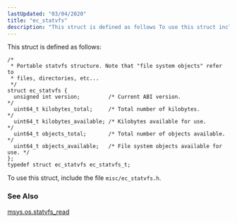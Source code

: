 ```yaml
---
lastUpdated: "03/04/2020"
title: "ec_statvfs"
description: "This struct is defined as follows To use this struct include the file misc ec statvfs h msys os statvfs read..."
---
```


This struct is defined as follows:

```
/*
 * Portable statvfs structure. Note that "file system objects" refer to
 * files, directories, etc...
 */
struct ec_statvfs {
  unsigned int version;         /* Current ABI version.                   */
  uint64_t kilobytes_total;     /* Total number of kilobytes.             */
  uint64_t kilobytes_available; /* Kilobytes available for use.           */
  uint64_t objects_total;       /* Total number of objects available.     */
  uint64_t objects_available;   /* File system objects available for use. */
};
typedef struct ec_statvfs ec_statvfs_t;
```

To use this struct, include the file `misc/ec_statvfs.h`.

### <a name="idp45155312"></a> See Also

[msys.os.statvfs_read](/momentum/3/3-reference/3-reference-lua-ref-msys-os-statvfs-read)
